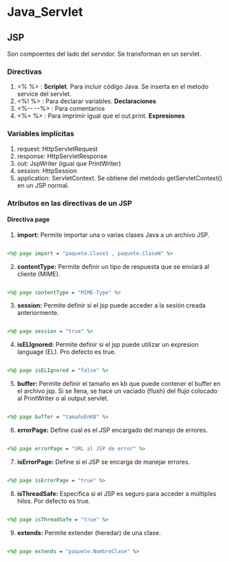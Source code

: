 # Java_Servlet

## JSP

Son compoentes del lado del servidor. Se transforman en un servlet.

### Directivas

1. <%  %> : **Scriplet**. Para incluir código Java. Se inserta en el metodo service del servlet.
2. <%!  %> : Para declarar variables. **Declaraciones**
3. <%--  --%> : Para comentarios
4. <%=  %> : Para imprimir igual que el out.print. **Expresiones**

### Variables implícitas

1. request: HttpServletRequest
2. response: HttpServletResponse
3. out: JspWriter (igual que PrintWriter)
4. session: HttpSession
4. application: ServletContext. Se obtiene del metdodo getServletContext() en un JSP normal.

### Atributos en las directivas de un JSP

#### Directiva page

1. **import:** Permite importar una o varias clases Java a un archivo JSP.
``` jsp

<%@ page import = "paquete.Clase1 , paquete.ClaseN" %>

```

2. **contentType:** Permite definir un tipo de respuesta que se enviará al cliente (MIME).
``` jsp

<%@ page contentType = "MIME-Type" %>

```

3. **session:** Permite definir si el jsp puede acceder a la sesión creada anteriormente.
``` jsp

<%@ page session = "true" %>

```

4. **isELIgnored:** Permite definir si el jsp puede utilizar un expresion language (EL). Pro defecto es true.
``` jsp

<%@ page isELIgnored = "false" %>

```

5. **buffer:** Permite definir el tamaño en kb que puede contener el buffer en el archivo jsp. Si se llena, se hace un vaciado (flush) del flujo colocado al PrintWriter o al output servlet.
``` jsp

<%@ page buffer = "tamañoEnKB" %>

```

6. **errorPage:** Define cual es el JSP encargado del manejo de errores.
``` jsp

<%@ page errorPage = "URL al JSP de error" %>

```

7. **isErrorPage:** Define si el JSP se encarga de manejar errores.
``` jsp

<%@ page isErrorPage = "true" %>

```

8. **isThreadSafe:** Especifica si el JSP es seguro para acceder a múltiples hilos. Por defecto es true.
``` jsp

<%@ page isThreadSafe = "true" %>

```

9. **extends:** Permite extender (heredar) de una clase.
``` jsp

<%@ page extends = "paquete.NombreClase" %>

```
